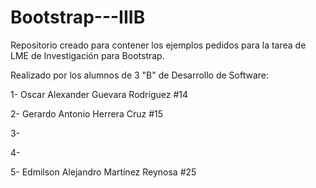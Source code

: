 # Bootstrap---IIIB
Repositorio creado para contener los ejemplos pedidos para la tarea de LME de Investigación para Bootstrap.

Realizado por los alumnos de 3 "B" de Desarrollo de Software:

1- Oscar Alexander Guevara Rodríguez #14

2- Gerardo Antonio Herrera Cruz #15

3-

4-

5- Edmilson Alejandro Martínez Reynosa #25
